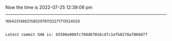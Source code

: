 Now the time is 2022-07-25 12:39:06 pm

---

<small>16642314862158029781132271713524026</small>

```txt

Latest commit SHA is: 65506e088fc704d67016cdfc1efb8278af869d77
```
